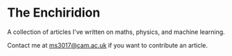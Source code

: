 # The Enchiridion

A collection of articles I've written on maths, physics, and machine learning.

Contact me at [ms3017@cam.ac.uk](mailto:ms3017@cam.ac.uk) if you want to contribute an article.
